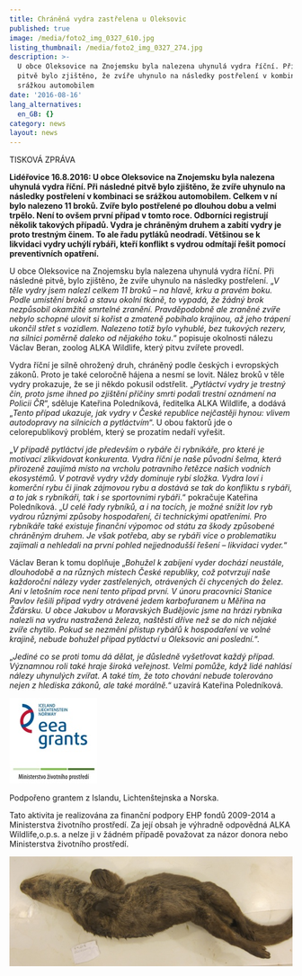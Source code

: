 ```yaml
---
title: Chráněná vydra zastřelena u Oleksovic
published: true
image: /media/foto2_img_0327_610.jpg
listing_thumbnail: /media/foto2_img_0327_274.jpg
description: >-
  U obce Oleksovice na Znojemsku byla nalezena uhynulá vydra říční. Při následné
  pitvě bylo zjištěno, že zvíře uhynulo na následky postřelení v kombinaci se
  srážkou automobilem
date: '2016-08-16'
lang_alternatives:
  en_GB: {}
category: news
layout: news
---
```

TISKOVÁ ZPRÁVA 

**Lidéřovice 16.8.2016: U obce Oleksovice na Znojemsku byla nalezena uhynulá vydra říční. Při následné pitvě bylo zjištěno, že zvíře uhynulo na následky postřelení v kombinaci se srážkou automobilem. Celkem v ní bylo nalezeno 11 broků. Zvíře bylo postřelené po dlouhou dobu a velmi trpělo. Není to ovšem první případ v tomto roce. Odborníci registrují několik takových případů. Vydra je chráněným druhem a zabití vydry je proto trestným činem. To ale řadu pytláků neodradí. Většinou se k likvidaci vydry uchýlí rybáři, kteří konflikt s vydrou odmítají řešit pomocí preventivních opatření.** 

U obce Oleksovice na Znojemsku byla nalezena uhynulá vydra říční. Při následné pitvě, bylo zjištěno, že zvíře uhynulo na následky postřelení. „_V těle vydry jsem nalezl celkem 11 broků – na hlavě, krku a pravém boku. Podle umístění broků a stavu okolní tkáně, to vypadá, že žádný brok nezpůsobil okamžité smrtelné zranění. Pravděpodobně ale zraněné zvíře nebylo schopné ulovit si kořist a zmateně pobíhalo krajinou, až jeho trápení ukončil střet s vozidlem. Nalezeno totiž bylo vyhublé, bez tukových rezerv, na silnici poměrně daleko od nějakého toku_.“ popisuje okolnosti nálezu Václav Beran, zoolog ALKA Wildlife, který pitvu zvířete provedl. 

Vydra říční je silně ohrožený druh, chráněný podle českých i evropských zákonů. Proto je také celoročně hájena a nesmí se lovit. Nález broků v těle vydry prokazuje, že se ji někdo pokusil odstřelit. „_Pytláctví vydry je trestný čin, proto jsme ihned po zjištění příčiny smrti podali trestní oznámení na Policii ČR_“, sděluje Kateřina Poledníková, ředitelka ALKA Wildlife, a dodává „_Tento případ ukazuje, jak vydry v České republice nejčastěji hynou: vlivem autodopravy na silnicích a pytláctvím_“. U obou faktorů jde o celorepublikový problém, který se prozatím nedaří vyřešit.

„_V případě pytláctví jde především o rybáře či rybníkáře, pro které je motivací zlikvidovat konkurenta. Vydra říční je naše původní šelma, která přirozeně zaujímá místo na vrcholu potravního řetězce našich vodních ekosystémů. V potravě vydry vždy dominuje rybí složka. Vydra loví i komerční rybu či jinak zájmovou rybu a dostává se tak do konfliktu s rybáři, a to jak s rybníkáři, tak i se sportovními rybáři_.“ pokračuje Kateřina Poledníková. „_U celé řady rybníků, a i na tocích, je možné snížit lov ryb vydrou různými způsoby hospodaření, či technickými opatřeními. Pro rybníkáře také existuje finanční výpomoc od státu za škody způsobené chráněným druhem. Je však potřeba, aby se rybáři více o problematiku zajímali a nehledali na první pohled nejjednodušší řešení – likvidaci vyder._“

Václav Beran k tomu doplňuje „_Bohužel k zabíjení vyder dochází neustále, dlouhodobě a na různých místech České republiky, což potvrzují naše každoroční nálezy vyder zastřelených, otrávených či chycených do želez. Ani v letošním roce není tento případ první. V únoru pracovníci Stanice Pavlov řešili případ vydry otrávené jedem karbofuranem u Měřína na Žďársku. U obce Jakubov u Moravských Budějovic jsme na hrázi rybníka nalezli na vydru nastražená železa, naštěstí dříve než se do nich nějaké zvíře chytilo. Pokud se nezmění přístup rybářů k hospodaření ve volné krajině, nebude bohužel případ pytláctví u Oleksovic ani poslední._“.

„_Jediné co se proti tomu dá dělat, je důsledně vyšetřovat každý případ. Významnou roli také hraje široká veřejnost. Velmi pomůže, když lidé nahlásí nálezy uhynulých zvířat. A také tím, že toto chování nebude tolerováno nejen z hlediska zákonů, ale také morálně._“ uzavírá Kateřina Poledníková.

![](/media/loga_mgs_stojato_mm.jpg)

Podpořeno grantem z Islandu, Lichtenštejnska a Norska. 

Tato aktivita je realizována za finanční podpory EHP fondů 2009-2014 a Ministerstva životního prostředí. Za její obsah je výhradně odpovědná ALKA Wildlife,o.p.s. a nelze ji v žádném případě považovat za názor donora nebo Ministerstva životního prostředí. 

![Uhynulá vydra říční před pitvou](/media/foto1_img_0322_610.jpg "Vydra nalezená u Oleksovic")
